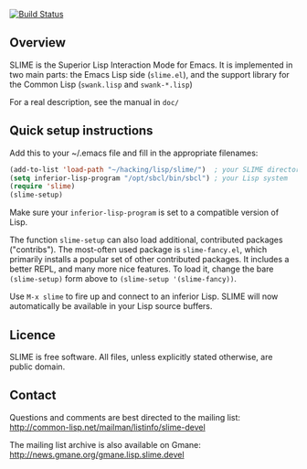 [![Build Status](https://travis-ci.org/slime/slime.png)](https://travis-ci.org/slime/slime)

Overview
--------

SLIME is the Superior Lisp Interaction Mode for Emacs. It is
implemented in two main parts: the Emacs Lisp side (`slime.el`), and
the support library for the Common Lisp (`swank.lisp` and `swank-*.lisp`)

For a real description, see the manual in `doc/`

Quick setup instructions
------------------------

Add this to your ~/.emacs file and fill in the appropriate filenames:

```el
(add-to-list 'load-path "~/hacking/lisp/slime/")  ; your SLIME directory
(setq inferior-lisp-program "/opt/sbcl/bin/sbcl") ; your Lisp system
(require 'slime)
(slime-setup)
```

Make sure your `inferior-lisp-program` is set to a compatible
version of Lisp.

The function `slime-setup` can also load additional, contributed
packages ("contribs"). The most-often used package is
`slime-fancy.el`, which primarily installs a popular set of other
contributed packages. It includes a better REPL, and many more nice
features. To load it, change the bare `(slime-setup)` form above to
`(slime-setup '(slime-fancy))`.

Use `M-x slime` to fire up and connect to an inferior Lisp.
SLIME will now automatically be available in your Lisp source
buffers.

Licence
-------

SLIME is free software. All files, unless explicitly stated
otherwise, are public domain.

Contact
-------

Questions and comments are best directed to the mailing list:
  http://common-lisp.net/mailman/listinfo/slime-devel

The mailing list archive is also available on Gmane:
  http://news.gmane.org/gmane.lisp.slime.devel
